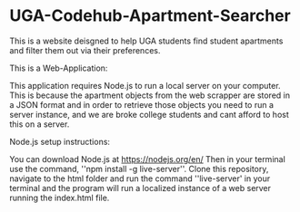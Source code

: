 # UGA-Codehub-Apartment-Searcher
This is a website deisgned to help UGA students find student apartments and filter them out via their preferences.

This is a Web-Application:

This application requires Node.js to run a local server on your computer. This is because the apartment objects from the web scrapper are stored in a JSON format and in order to retrieve those objects you need to run a server instance, and we are broke college students and cant afford to host this on a server.

Node.js setup instructions:

You can download Node.js at https://nodejs.org/en/ Then in your terminal use the command, ''npm install -g live-server''. Clone this repository, navigate to the html folder and run the command ''live-server' in your terminal and the program will run a localized instance of a web server running the index.html file.
